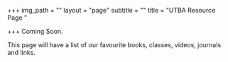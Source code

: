 +++
img_path = ""
layout = "page"
subtitle = ""
title = "UTBA Resource Page "

+++
Coming Soon. 

This page will have a list of our favourite books, classes, videos, journals and links. 